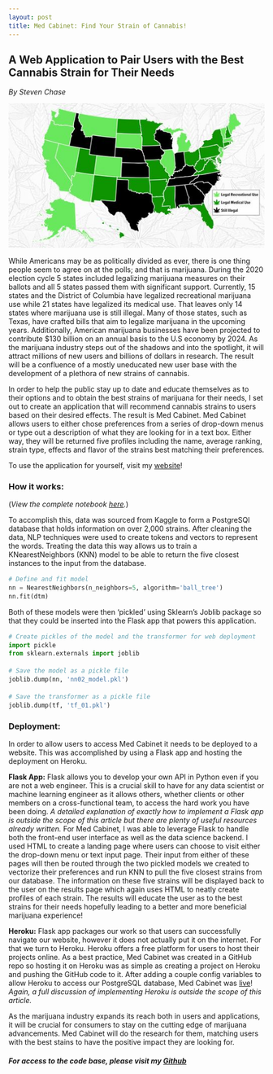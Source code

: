 ```yaml
---
layout: post
title: Med Cabinet: Find Your Strain of Cannabis!
---
```


## A Web Application to Pair Users with the Best Cannabis Strain for Their Needs
  
*By Steven Chase*

<img src="/img/mj_map.jpg">

While Americans may be as politically divided as ever, there is one thing people seem to agree on at the polls; and that is marijuana. During the 2020 election cycle 5 states included legalizing marijuana measures on their ballots and all 5 states passed them with significant support. Currently, 15 states and the District of Columbia have legalized recreational marijuana use while 21 states have legalized its medical use. That leaves only 14 states where marijuana use is still illegal. Many of those states, such as Texas, have crafted bills that aim to legalize marijuana in the upcoming years. Additionally, American marijuana businesses have been projected to contribute $130 billion on an annual basis to the U.S economy by 2024. As the marijuana industry steps out of the shadows and into the spotlight, it will attract millions of new users and billions of dollars in research. The result will be a confluence of a mostly uneducated new user base with the development of a plethora of new strains of cannabis. 

In order to help the public stay up to date and educate themselves as to their options and to obtain the best strains of marijuana for their needs, I set out to create an application that will recommend cannabis strains to users based on their desired effects. The result is Med Cabinet. Med Cabinet allows users to either chose preferences from a series of drop-down menus or type out a description of what they are looking for in a text box. Either way, they will be returned five profiles including the name, average ranking, strain type, effects and flavor of the strains best matching their preferences. 

To use the application for yourself, visit my [website]( https://sc-med-cabinet.herokuapp.com/)! 

### How it works:
(*View the complete notebook [here]( https://github.com/schase15/Med_Cabinet/blob/main/notebooks/Med_Cabinet_Final.ipynb).*)

To accomplish this, data was sourced from Kaggle to form a PostgreSQl database that holds information on over 2,000 strains. After cleaning the data, NLP techniques were used to create tokens and vectors to represent the words. Treating the data this way allows us to train a KNearestNeighbors (KNN) model to be able to return the five closest instances to the input from the database.
```python
# Define and fit model
nn = NearestNeighbors(n_neighbors=5, algorithm='ball_tree')
nn.fit(dtm)
```
Both of these models were then ‘pickled’ using Sklearn’s Joblib package so that they could be inserted into the Flask app that powers this application.
```python
# Create pickles of the model and the transformer for web deployment
import pickle
from sklearn.externals import joblib 

# Save the model as a pickle file 
joblib.dump(nn, 'nn02_model.pkl') 

# Save the transformer as a pickle file
joblib.dump(tf, 'tf_01.pkl')
```

### Deployment:
In order to allow users to access Med Cabinet it needs to be deployed to a website. This was accomplished by using a Flask app and hosting the deployment on Heroku. 

**Flask App:** 
Flask allows you to develop your own API in Python even if you are not a web engineer. This is a crucial skill to have for any data scientist or machine learning engineer as it allows others, whether clients or other members on a cross-functional team, to access the hard work you have been doing. *A detailed explanation of exactly how to implement a Flask app is outside the scope of this article but there are plenty of useful resources already written.* For Med Cabinet, I was able to leverage Flask to handle both the front-end user interface as well as the data science backend. I used HTML to create a landing page where users can choose to visit either the drop-down menu or text input page. Their input from either of these pages will then be routed through the two pickled models we created to vectorize their preferences and run KNN to pull the five closest strains from our database. The information on these five strains will be displayed back to the user on the results page which again uses HTML to neatly create profiles of each strain. The results will educate the user as to the best strains for their needs hopefully leading to a better and more beneficial marijuana experience!

**Heroku:**
Flask app packages our work so that users can successfully navigate our website, however it does not actually put it on the internet. For that we turn to Heroku. Heroku offers a free platform for users to host their projects online. As a best practice, Med Cabinet was created in a GitHub repo so hosting it on Heroku was as simple as creating a project on Heroku and pushing the GitHub code to it. After adding a couple config variables to allow Heroku to access our PostgreSQL database, Med Cabinet was [live]( https://sc-med-cabinet.herokuapp.com/)! *Again, a full discussion of implementing Heroku is outside the scope of this article.* 

As the marijuana industry expands its reach both in users and applications, it will be crucial for consumers to stay on the cutting edge of marijuana advancements. Med Cabinet will do the research for them, matching users with the best stains to have the positive impact they are looking for. 

##### For access to the code base, please visit my [Github]( https://github.com/schase15/Med_Cabinet)
